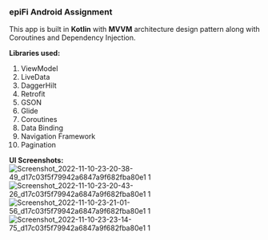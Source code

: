 <h3>epiFi Android Assignment</h3>

This app is built in <b>Kotlin</b> with <b>MVVM</b> architecture design pattern along with Coroutines and Dependency Injection. 

<b>Libraries used:</b>
1. ViewModel
2. LiveData
3. DaggerHilt
4. Retrofit
5. GSON
6. Glide
7. Coroutines
8. Data Binding
9. Navigation Framework
10. Pagination 

<b>UI Screenshots:</b>
![Screenshot_2022-11-10-23-20-38-49_d17c03f5f79942a6847a9f682fba80e1 1](https://user-images.githubusercontent.com/75351694/201171405-44f62035-8c46-4249-a753-406a5b259eee.jpg)
![Screenshot_2022-11-10-23-20-43-26_d17c03f5f79942a6847a9f682fba80e1 1](https://user-images.githubusercontent.com/75351694/201171657-f429a8fa-6bfc-4489-bcb6-8810acfbf321.jpg)
![Screenshot_2022-11-10-23-21-01-56_d17c03f5f79942a6847a9f682fba80e1 1](https://user-images.githubusercontent.com/75351694/201171782-be8f76bd-74dc-480a-aa97-c499555130b8.jpg)
![Screenshot_2022-11-10-23-23-14-75_d17c03f5f79942a6847a9f682fba80e1 1](https://user-images.githubusercontent.com/75351694/201171900-d7c09143-fc00-4597-bd80-f061c89eb212.jpg)
